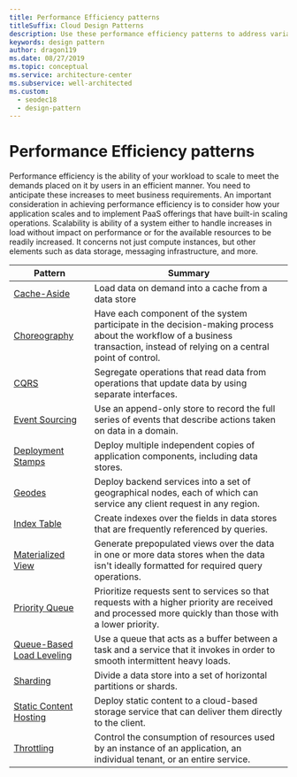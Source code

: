 ```yaml
---
title: Performance Efficiency patterns
titleSuffix: Cloud Design Patterns
description: Use these performance efficiency patterns to address variable workloads and peaks in activity for cloud applications.
keywords: design pattern
author: dragon119
ms.date: 08/27/2019
ms.topic: conceptual
ms.service: architecture-center
ms.subservice: well-architected
ms.custom:
  - seodec18
  - design-pattern
---
```


# Performance Efficiency patterns

Performance efficiency is the ability of your workload to scale to meet the demands placed on it by users in an efficient manner. You need to anticipate these increases to meet business requirements. An important consideration in achieving performance efficiency is to consider how your application scales and to implement PaaS offerings that have built-in scaling operations. Scalability is ability of a system either to handle increases in load without impact on performance or for the available resources to be readily increased. It concerns not just compute instances, but other elements such as data storage, messaging infrastructure, and more. 

|                           Pattern                            |                                                                        Summary                                                                         |
|--------------------------------------------------------------|--------------------------------------------------------------------------------------------------------------------------------------------------------|
|               [Cache-Aside](https://docs.microsoft.com/azure/architecture/patterns/cache-aside)               |                                                   Load data on demand into a cache from a data store                                                   |
| [Choreography](https://docs.microsoft.com/azure/architecture/patterns/choreography) | Have each component of the system participate in the decision-making process about the workflow of a business transaction, instead of relying on a central point of control. |
|                      [CQRS](https://docs.microsoft.com/azure/architecture/patterns/cqrs)                      |                           Segregate operations that read data from operations that update data by using separate interfaces.                           |
|            [Event Sourcing](https://docs.microsoft.com/azure/architecture/patterns/event-sourcing)            |                     Use an append-only store to record the full series of events that describe actions taken on data in a domain.                      |
|         [Deployment Stamps](https://docs.microsoft.com/azure/architecture/patterns/deployment-stamp)          |                                      Deploy multiple independent copies of application components, including data stores.                              |
| [Geodes](https://docs.microsoft.com/azure/architecture/patterns/geodes) | Deploy backend services into a set of geographical nodes, each of which can service any client request in any region. |
|               [Index Table](https://docs.microsoft.com/azure/architecture/patterns/index-table)               |                                Create indexes over the fields in data stores that are frequently referenced by queries.                                |
|         [Materialized View](https://docs.microsoft.com/azure/architecture/patterns/materialized-view)         |       Generate prepopulated views over the data in one or more data stores when the data isn't ideally formatted for required query operations.        |
|            [Priority Queue](https://docs.microsoft.com/azure/architecture/patterns/priority-queue)            | Prioritize requests sent to services so that requests with a higher priority are received and processed more quickly than those with a lower priority. |
| [Queue-Based Load Leveling](https://docs.microsoft.com/azure/architecture/patterns/queue-based-load-leveling) |              Use a queue that acts as a buffer between a task and a service that it invokes in order to smooth intermittent heavy loads.               |
|                  [Sharding](https://docs.microsoft.com/azure/architecture/patterns/sharding)                  |                                           Divide a data store into a set of horizontal partitions or shards.                                           |
|    [Static Content Hosting](https://docs.microsoft.com/azure/architecture/patterns/static-content-hosting)    |                          Deploy static content to a cloud-based storage service that can deliver them directly to the client.                          |
|                [Throttling](https://docs.microsoft.com/azure/architecture/patterns/throttling)                |                Control the consumption of resources used by an instance of an application, an individual tenant, or an entire service.                 |
